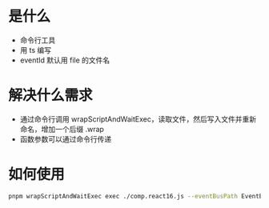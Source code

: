 # 是什么

- 命令行工具
- 用 ts 编写
- eventId 默认用 file 的文件名

# 解决什么需求

- 通过命令行调用 wrapScriptAndWaitExec，读取文件，然后写入文件并重新命名，增加一个后缀 .wrap
- 函数参数可以通过命令行传递

# 如何使用

```bash
pnpm wrapScriptAndWaitExec exec ./comp.react16.js --eventBusPath EventBus --eventId comp.react16
```
